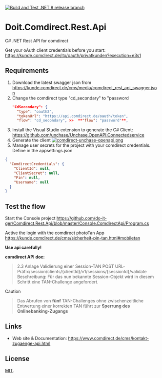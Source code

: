 [![Build and Test .NET 8 release branch](https://github.com/d-oit/Doit.Comdirect.Rest.Api/actions/workflows/dotnetBuildRelease.yml/badge.svg?branch=release)](https://github.com/d-oit/Doit.Comdirect.Rest.Api/actions/workflows/dotnetBuildRelease.yml)

# Doit.Comdirect.Rest.Api
C# .NET Rest API for comdirect

Get your oAuth client credentials before you start:
https://kunde.comdirect.de/itx/oauth/privatkunden?execution=e3s1

## Requirements

1. Download the latest swagger json from https://kunde.comdirect.de/cms/media/comdirect_rest_api_swagger.json
2. Change the comdirect type "cd_secondary" to  "password
    ```json
    "CdSecondary": {
      "type": "oauth2",
      "tokenUrl": "https://api.comdirect.de/oauth/token",
      "flow": "cd_secondary", >>  **"flow": "password"**,
      ```
3. Install the Visual Studio extension to generate the C# Client: https://github.com/unchase/Unchase.OpenAPI.Connectedservice      
4. Generate the client [![comdirect-unchase-openapi.png](https://i.postimg.cc/bvjFpBWf/comdirect-unchase-openapi.png)](https://postimg.cc/75mNNmqK)
5. Manage user secrets for the project with your comdirect credentials. Define in the appsettings.json 
```json
{
  "ComdirectCredentials": {
    "ClientId": null,
    "ClientSecret": null,
    "Pin": null,
    "Username": null
  }
}
```

## Test the flow

Start the Console project
https://github.com/do-it-ger/Comdirect.Rest.Api/blob/master/Console.ComdirectApi/Program.cs

Active the login with the comdirect photoTan App https://kunde.comdirect.de/cms/sicherheit-pin-tan.html#mobiletan 

**Use api carefully!**

**comdirect API doc:**

> 2.3 Anlage Validierung einer Session-TAN
> POST URL-Präfix/session/clients/{clientId}/v1/sessions/{sessionId}/validate
> Beschreibung: Für das nun bekannte Session-Objekt wird in diesem Schritt eine TAN-Challenge
> angefordert.

> [!CAUTION]

> Das Abrufen von **fünf** TAN-Challenges ohne zwischenzeitliche Entwertung einer korrekten TAN führt zur 
> **Sperrung des Onlinebanking-Zugangs**

## Links

* Web site & Documentation: https://www.comdirect.de/cms/kontakt-zugaenge-api.html

## License

[MIT](LICENSE).
